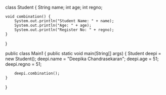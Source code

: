 class Student {
    String name;
    int age;
    int regno;

    void combination() {
        System.out.println("Student Name: " + name);
        System.out.println("Age: " + age);
        System.out.println("Register No: " + regno);
    }
}

public class Main1 {
    public static void main(String[] args) {
        Student deepi = new Student();
        deepi.name = "Deepika Chandrasekaran";
        deepi.age = 51;
        deepi.regno = 51;

        deepi.combination();
    }
}

